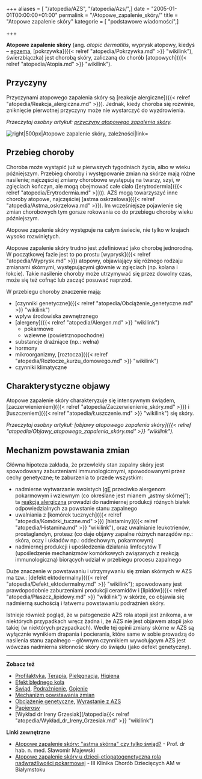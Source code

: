 +++
aliases = [ "/atopedia/AZS", "/atopedia/Azs/",]
date = "2005-01-01T00:00:00+01:00"
permalink = "/Atopowe_zapalenie_skóry/"
title = "Atopowe zapalenie skóry"
kategorie = [ "podstawowe wiadomości",]

+++

**Atopowe zapalenie skóry** (ang. *atopic dermatitis*, wyprysk atopowy, kiedyś –
[egzema](/atopedia/Egzema "wikilink"), [pokrzywka]({{< relref
"atopedia/Pokrzywka.md" >}} "wikilink"), świerzbiączka) jest chorobą skóry,
zaliczaną do chorób [atopowych]({{< relref "atopedia/Atopia.md" >}} "wikilink").

## Przyczyny

Przyczynami atopowego zapalenia skóry są
[reakcje alergiczne]({{< relref "atopedia/Reakcja_alergiczna.md" >}}). Jednak, kiedy choroba się
rozwinie, zniknięcie pierwotnej przyczyny może nie wystarczyć do wyzdrowienia.

*Przeczytaj osobny artykuł: [przyczyny atopowego zapalenia skóry](/atopedia/Przyczyny_atopowego_zapalenia_skóry "wikilink").*

![](/images/Atopowe-diagram.png "right|500px|Atopowe zapalenie skóry, zależności|link=")

## Przebieg choroby

Choroba może wystąpić już w pierwszych tygodniach życia, albo w wieku
późniejszym. Przebieg choroby i występowanie zmian na skórze mają różne
nasilenie; najczęściej zmiany chorobowe występują na twarzy, szyi, w zgięciach
kończyn, ale mogą obejmować całe ciało
([erytrodermia]({{< relref "atopedia/Erytrodermia.md" >}})).
AZS mogą towarzyszyć inne choroby atopowe, najczęściej
[astma oskrzelowa]({{< relref "atopedia/Astma_oskrzelowa.md" >}}).
Im wcześniejsze pojawienie się zmian chorobowych tym gorsze rokowania co do
przebiegu choroby wieku późniejszym.

Atopowe zapalenie skóry występuje na całym świecie, nie tylko w krajach wysoko
rozwiniętych.

Atopowe zapalenie skóry trudno jest zdefiniować jako chorobę jednorodną. W
początkowej fazie jest to po prostu [wyprysk]({{< relref "atopedia/Wyprysk.md" >}})
atopowy, objawiający się różnego rodzaju zmianami skórnymi,
występującymi głównie w zgięciach (np.  kolana i łokcie). Takie nasilenie
choroby może utrzymywać się przez dowolny czas, może się też cofnąć lub zacząć
posuwać naprzód.

W przebiegu choroby znaczenie mają:

-   [czynniki genetyczne]({{< relref "atopedia/Obciążenie_genetyczne.md" >}} "wikilink")
-   wpływ środowiska zewnętrznego
-   [alergeny]({{< relref "atopedia/Alergen.md" >}} "wikilink")
    -   pokarmowe
    -   wziewne (powietrznopochodne)
-   substancje drażniące (np.: wełna)
-   hormony
-   mikroorganizmy, [roztocza]({{< relref "atopedia/Roztocze_kurzu_domowego.md" >}} "wikilink")
-   czynniki klimatyczne

## Charakterystyczne objawy

Atopowe zapalenie skóry charakteryzuje się intensywnym świądem,
[zaczerwienieniem]({{< relref "atopedia/Zaczerwienienie_skóry.md" >}}) i
[łuszczeniem]({{< relref "atopedia/Łuszczenie.md" >}} "wikilink") się skóry.

*Przeczytaj osobny artykuł: [objawy atopowego zapalenia skóry]({{< relref "atopedia/Objawy_atopowego_zapalenia_skóry.md" >}} "wikilink").*

## Mechanizm powstawania zmian

Główna hipoteza zakłada, że przewlekły stan zapalny skóry jest spowodowany
zaburzeniami immunologicznymi, spowodowanymi przez cechy genetyczne; te
zaburzenia to przede wszystkim:

-   nadmierne wytwarzanie swoistych [IgE](/atopedia/IgE "wikilink") przeciwko
    alergenom pokarmowym i wziewnym (co określane jest mianem „astmy skórnej”);
    ta [reakcja alergiczna](/atopedia/Reakcja_alergiczna "wikilink") prowadzi do
    nadmiernej produkcji różnych białek odpowiedzialnych za powstanie stanu
    zapalnego
-   uwalniania z [komórek tucznych]({{< relref "atopedia/Komórki_tuczne.md" >}})
    [histaminy]({{< relref "atopedia/Histamina.md" >}} "wikilink"),
    oraz uwalnianie leukotrienów, prostaglandyn, proteaz (co daje objawy zapalne
    różnych narządów np.: skóra, oczy i układów np.: oddechowym, pokarmowym)
-   nadmiernej produkcji i upośledzenia działania limfocytów T (upośledzenie
    mechanizmów komórkowych związanych z reakcją immunologiczną) biorących
    udział w przebiegu procesu zapalnego

Duże znaczenie w powstawaniu i utrzymywaniu się zmian skórnych w AZS ma tzw.:
[defekt ektodermalny]({{< relref "atopedia/Defekt_ektodermalny.md" >}}
"wikilink"); spowodowany jest prawdopodobnie zaburzeniami produkcji ceramidów i
[lipidów]({{< relref "atopedia/Płaszcz_lipidowy.md" >}} "wikilink") w skórze, co
objawia się nadmierną suchością i łatwemu powstawaniu podrażnień skóry.

Istnieje również pogląd, że w patogenezie AZS rola atopii jest znikoma, a w
niektórych przypadkach wręcz żadna i, że AZS nie jest objawem atopii jako takiej
(w niektórych przypadkach). Wedle tej opinii zmiany skórne w AZS są wyłącznie
wynikiem drapania i pocierania, które same w sobie prowadzą do nasilenia stanu
zapalnego – głównym czynnikiem wywołującym AZS jest wówczas nadmierna skłonność
skóry do świądu (jako defekt genetyczny).

------------------------------------------------------------------------

**Zobacz też**

-   [Profilaktyka](/atopedia/Profilaktyka "wikilink"), [Terapia](/atopedia/Terapia "wikilink"), [Pielęgnacja](/atopedia/Pielęgnacja "wikilink"), [Higiena](/atopedia/Higiena "wikilink")
-   [Efekt błędnego koła](/atopedia/Efekt_błędnego_koła "wikilink")
-   [Świąd](/atopedia/Świąd "wikilink"), [Podrażnienie](/atopedia/Podrażnienie "wikilink"), [Gojenie](/atopedia/Gojenie "wikilink")
-   [Mechanizm powstawania zmian](/atopedia/Mechanizm_powstawania_zmian "wikilink")
-   [Obciążenie genetyczne](/atopedia/Obciążenie_genetyczne "wikilink"), [Wyrastanie z AZS](/atopedia/Wyrastanie_z_AZS "wikilink")
-   [Papierosy](/atopedia/Papierosy "wikilink")
-   [Wykład dr Ireny Grzesiak](/atopedia{{< relref "atopedia/Wykład_dr_Ireny_Grzesiak.md" >}} "wikilink")

**Linki zewnętrzne**

-   [Atopowe zapalenie skóry: "astma skórna" czy tylko świąd?](http://www.alergia.org.pl/lek.arch1/archiwum/00_03/atopowe.html) - Prof. dr hab. n. med. Sławomir Majewski
-   [Atopowe zapalenie skóry u dzieci-etiopatogenetyczna rola nadwrażliwości pokarmowej](http://www.alergia.org.pl/lek.arch1/archiwum/01_01/atopowe.html) - III Klinika Chorób Dziecięcych AM w Białymstoku
